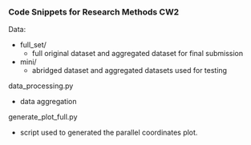 ### Code Snippets for Research Methods CW2

Data: 
- full_set/ 
    - full original dataset and aggregated dataset for final submission
- mini/
    - abridged dataset and aggregated datasets used for testing


data_processing.py
- data aggregation

generate_plot_full.py
- script used to generated the parallel coordinates plot.